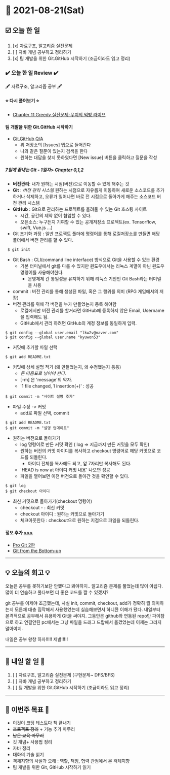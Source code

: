 # 📆 2021-08-21(Sat)
## ☑️ 오늘 한 일
1. [x] 자료구조, 알고리즘 실전문제
2. [ ] 자바 개념 공부하고 정리하기  
3. [x] 팀 개발을 위한 Git.GitHub 시작하기 (조금이라도 읽고 정리)

### ✔️ 오늘 한 일 Review ✔️
🖋️ 자료구조, 알고리즘 공부 🖋️
#### ⭐ 다시 풀어보기 ⭐
- [Chapter 11 Greedy 실전문제-무지의 먹방 라이브](https://github.com/Kyuwon53/Python-algorithm/tree/main/Chapter11-Greedy_problem)

#### 팀 개발을 위한 Git.GitHub 시작하기 
- [Git.GitHub Q/A](https://github.com/Cat-Hanbit/README)
    - 위 저장소의 [Issues] 탭으로 들어간다
    - 나와 같은 질문이 있는지 검색을 한다
    - 원하는 대답을 찾지 못하였다면 [New issue] 버튼을 클릭하고 질문을 작성
##### 7일에 끝내는 Git - 1일차> Chapter 0,1,2 
- **버전관리**: 내가 원하는 시점(버전)으로 이동할 수 있게 해주는 것
- **Git** : *버전 관리 시스템* 원하는 시점으로 자유롭게 이동하여 새로운 소스코드를 추가하거나 삭제하고, 오류가 일어나면 바로 전 시점으로 돌아가게 해주는 소스코드 버전 관리 시스템
- **GitHub** : Git으로 관리하는 프로젝트를 올려둘 수 있는 Git 호스팅 사이트
  - 시간, 공간의 제약 없이 협업할 수 있다.
  - 오픈소스: 누구든지 기여할 수 있는 공개저장소 프로젝트(ex. Tensorflow, swift, Vue.js ...)
- Git 초기화 과정 : 일반 프로젝트 폴더에 명령어를 통해 로컬저장소를 만들면 해당 폴더에서 버전 관리를 할 수 있다.
```    
 $ git init 
```
- Git Bash : CLI(command line interface) 방식으로 Git을 사용할 수 있는 환경
  - 기본 터미널에서 git를 다룰 수 있지만 윈도우에서는 리눅스 계열이 아닌 윈도우 명령어를 사용해야한다.
    - 운영체제 간 통일성을 유지하기 위해 리눅스 기반인 Git Bash라는 터미널을 사용 
- commit : 버전 관리를 통해 생성된 파일, 혹은 그 행위를 의미 (RPG 게임에서의 저장)
- 버전 관리를 위해 각 버전을 누가 만들었는지 등록 해야함
    - 로컬에서만 버전 관리를 할거라면 GitHub에 등록하지 않은 Email, Username을 입력해도 됨.
    - GitHub에서 관리 하려면 GitHub의 계정 정보를 동일하게 입력.
```commandline
$ git config --global user.email "lkw2v@naver.com"
$ git config --global user.name "kyuwon53"
```
- 커밋에 추가할 파일 선택
```commandline
$ git add README.txt
```
- 커밋에 상세 설명 적기  (왜 만들었는지, 왜 수정했는지 등등)
    - *큰 따옴표로 넣어야 한다.*
    - [-m] 은 'message'의 약자. 
    - '1 file changed, 1 insertion(+)' : 성공
```commandline
$ git commit -m "사이트 설명 추가"
```
- 파일 수정 ->  커밋
    - add로 파일 선택, commit
```commandline
$ git add README.txt
$ git commit -m "설명 업데이트"
```
- 원하는 버전으로 돌아가기
  - log 명령어로 만든 커밋 확인 ( log => 지금까지 만든 커밋을 모두 확인)
  - 원하는 버전의 커밋 아이디를 복사하고 checkout 명령어로 해당 커밋으로 코드를 되돌린다.
    - 아이디 전체를 복사해도 되고, 앞 7자리만 복사해도 된다.
  - 'HEAD is now at 아이디 커밋 내용' 나오면 성공
  - 파일을 열어보면 이전 버전으로 돌아간 것을 확인할 수 있다.
```commandline
$ git log
$ git checkout 아이디 
```
- 최신 커밋으로 돌아가기(checkout 명령어) 
  - checkout - : 최신 커밋
  - checkout 아이디 : 원하는 커밋으로 돌아가기 
  - 체크아웃한다 : checkout으로 원하는 지점으로 파일을 되돌린다.
#### 정보 추가 [>>>](https://github.com/Kyuwon53/TIL/main/202108/202108-INFO.md)
- [Pro Git 2판](https://git-scm.com/book/ko/v2)
- [Git from the Bottom-up](https://jwiegley.github.io/git-from-the-bottom-up/)

***

## 💡 오늘의 회고 💡

오늘은 공부를 못하기보단 안했다고 봐야하지.. 알고리즘 문제를 풀었는데 많이 아쉽다. 많이 더 연습하고 풀다보면 더 좋은 코드를 짤 수 있겠지? 
   
git 공부를 이제야 조금했는데, 사실 init, commit, checkout, add가 정확히 뭘 의미하는지 모른채 대충 짐작해서 사용했었는데 실습해보면서 하니깐
이해가 됐다. 내일부터 본격적으로 공부해서 유용하게 Git을 써야지. 그동안은 github와 연동된 repo만 파이참으로 하고 연결안된 pc에서는 그냥 파일을 드래그 드랍해서 옮겼었는데 이제는 그러지 말아야지.    

내일은 공부 왕창 하자!!!!! 제발!!!!!
***

## 🎯 내일 할 일 🎯
1. [ ] 자료구조, 알고리즘 실전문제 (구현문제~ DFS/BFS)
2. [ ] 자바 개념 공부하고 정리하기  
3. [ ] 팀 개발을 위한 Git.GitHub 시작하기 (조금이라도 읽고 정리)

***
## 🏁 이번주 목표 🏁
 - 이것이 코딩 테스트다 책 끝내기
 - ~~프로젝트 정리~~ + 기능 추가 마무리
 - ~~남은 교육 마무리~~
 - 깃 개념+ 사용법 정리
 - 자바 정리
 - 대화의 기술 읽기
 - 객체지향의 사실과 오해 : 역할, 책임, 협력 관점에서 본 객체지향
 - 팀 개발을 위한 Git, GitHub 시작하기 읽기
